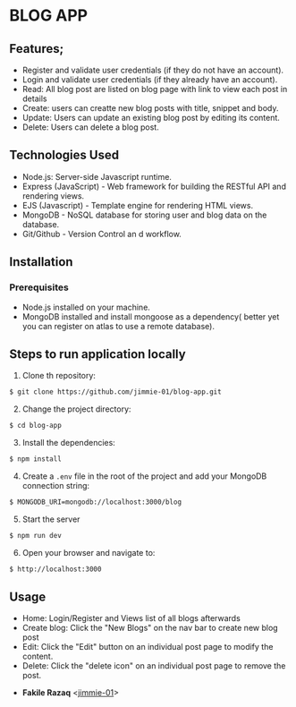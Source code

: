 # BLOG APP

## Features;
* Register and validate user credentials (if they do not have an account).
* Login and validate user credentials (if they already have an account).
* Read: All blog post are listed on blog page with link to view each post in details
* Create: users can creatte new blog posts with title, snippet and body. 
* Update: Users can update an existing blog post by editing its content.
* Delete: Users can delete a blog post.

## Technologies Used
* Node.js: Server-side Javascript runtime. 
* Express (JavaScript) - Web framework for building the RESTful API and rendering views.
* EJS (Javascript) - Template engine  for rendering HTML views.
* MongoDB - NoSQL database for storing user and blog data on the database.
* Git/Github - Version Control an d workflow.

## Installation

### Prerequisites
* Node.js installed on your machine.
* MongoDB installed and install mongoose as a dependency( better yet you can register on atlas to use a remote database).

## Steps to run application locally
1. Clone th repository:
```sh
$ git clone https://github.com/jimmie-01/blog-app.git
```
2. Change the project directory:
```sh
$ cd blog-app
```
3. Install the dependencies:
```sh
$ npm install
```
4. Create a `.env` file in the root of the project and add your MongoDB connection string:
```sh
$ MONGODB_URI=mongodb://localhost:3000/blog
```
5. Start the server
```sh
$ npm run dev
```
6. Open your browser and navigate to:
```sh
$ http://localhost:3000
```

## Usage
* Home: Login/Register and Views list of all blogs afterwards
* Create blog: Click the "New Blogs" on the nav bar to create new blog post
* Edit: Click the "Edit" button on an individual post page to modify the content.
* Delete: Click the "delete icon" on an individual post page to remove the post.

- **Fakile Razaq** <[jimmie-01](https://github.com/jimmie-01)>
